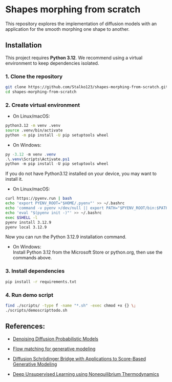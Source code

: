 # Shapes morphing from scratch
This repository explores the implementation of diffusion models with an application for the smooth morphing one shape to another.

## Installation

This project requires **Python 3.12**.
We recommend using a virtual environment to keep dependencies isolated.

### 1. Clone the repository
```bash
git clone https://github.com/Stalko123/shapes-morphing-from-scratch.git
cd shapes-morphing-from-scratch
```
### 2. Create virtual environment
- On Linux/macOS:
```bash
python3.12 -m venv .venv
source .venv/bin/activate
python -m pip install -U pip setuptools wheel
```
- On Windows:
```powershell
py -3.12 -m venv .venv
.\.venv\Scripts\Activate.ps1
python -m pip install -U pip setuptools wheel
```
If you do not have Python3.12 installed on your device, you may want to install it.  
- On Linux/macOS:
```bash
curl https://pyenv.run | bash
echo 'export PYENV_ROOT="$HOME/.pyenv"' >> ~/.bashrc
echo 'command -v pyenv >/dev/null || export PATH="$PYENV_ROOT/bin:$PATH"' >> ~/.bashrc
echo 'eval "$(pyenv init -)"' >> ~/.bashrc
exec $SHELL -l
pyenv install 3.12.9
pyenv local 3.12.9
```
Now you can run the Python 3.12.9 installation command.  
- On Windows:  
Install Python 3.12 from the Microsoft Store or python.org, then use the commands above.

### 3. Install dependencies
```bash
pip install -r requirements.txt
```

### 4. Run demo script
```bash
find ./scripts/ -type f -name "*.sh" -exec chmod +x {} \;
./scripts/demoscripttodo.sh
```

## References: 

- [Denoising Diffusion Probabilistic Models](https://arxiv.org/pdf/2006.11239)

- [Flow matching for generative modeling](https://arxiv.org/pdf/2210.02747)

- [Diffusion Schrödinger Bridge with Applications to Score-Based Generative Modeling](https://arxiv.org/abs/2106.01357)

- [Deep Unsupervised Learning using Nonequilibrium Thermodynamics](https://arxiv.org/abs/1503.03585)







